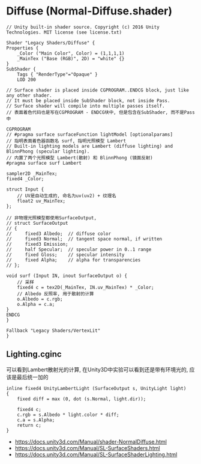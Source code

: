 # Diffuse (Normal-Diffuse.shader)

```ShaderLab
// Unity built-in shader source. Copyright (c) 2016 Unity Technologies. MIT license (see license.txt)

Shader "Legacy Shaders/Diffuse" {
Properties {
	_Color ("Main Color", Color) = (1,1,1,1)
	_MainTex ("Base (RGB)", 2D) = "white" {}
}
SubShader {
	Tags { "RenderType"="Opaque" }
	LOD 200

// Surface shader is placed inside CGPROGRAM..ENDCG block, just like any other shader.
// It must be placed inside SubShader block, not inside Pass. 
// Surface shader will compile into multiple passes itself.
// 表面着色代码也是写在CGPROGRAM - ENDCG块中, 但是包含在SubShader, 而不是Pass中

CGPROGRAM
// #pragma surface surfaceFunction lightModel [optionalparams]
// 指明表面着色器函数名 surf, 指明光照模型 Lambert
// Built-in lighting models are Lambert (diffuse lighting) and BlinnPhong (specular lighting).
// 内置了两个光照模型 Lambert(散射) 和 BlinnPhong (镜面反射)
#pragma surface surf Lambert

sampler2D _MainTex;
fixed4 _Color;

struct Input {
	// UV是自动生成的, 命名为uv(uv2) + 纹理名
	float2 uv_MainTex;
};

// 非物理光照模型都使用SurfaceOutput, 
// struct SurfaceOutput
// {
//     fixed3 Albedo;  // diffuse color
//     fixed3 Normal;  // tangent space normal, if written
//     fixed3 Emission;
//     half Specular;  // specular power in 0..1 range
//     fixed Gloss;    // specular intensity
//     fixed Alpha;    // alpha for transparencies
// };

void surf (Input IN, inout SurfaceOutput o) {
	// 采样
	fixed4 c = tex2D(_MainTex, IN.uv_MainTex) * _Color;
	// Albedo 反照率, 用于散射的计算
	o.Albedo = c.rgb;
	o.Alpha = c.a;
}
ENDCG
}

Fallback "Legacy Shaders/VertexLit"
}

```

## Lighting.cginc
可以看到Lambert散射光的计算, 在Unity3D中实验可以看到还是带有环境光的, 应该是最后统一加的

```HLSL
inline fixed4 UnityLambertLight (SurfaceOutput s, UnityLight light)
{
    fixed diff = max (0, dot (s.Normal, light.dir));

    fixed4 c;
    c.rgb = s.Albedo * light.color * diff;
    c.a = s.Alpha;
    return c;
}
```


* https://docs.unity3d.com/Manual/shader-NormalDiffuse.html
* https://docs.unity3d.com/Manual/SL-SurfaceShaders.html
* https://docs.unity3d.com/Manual/SL-SurfaceShaderLighting.html